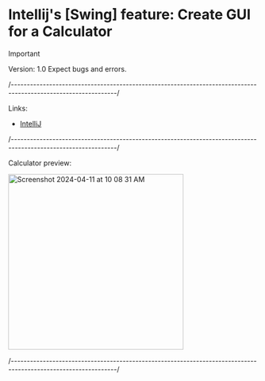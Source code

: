 # Intellij's [Swing] feature: Create GUI for a Calculator

  > [!IMPORTANT]
> Version: 1.0
>  Expect bugs and errors.

  /---------------------------------------------------------------------------------------------------------------/

  Links:

  - [IntelliJ](https://www.jetbrains.com/idea/download/?section=mac)

  /---------------------------------------------------------------------------------------------------------------/

  Calculator preview:

  <img width="353" alt="Screenshot 2024-04-11 at 10 08 31 AM" src="https://github.com/edxploit/CalculatorGUI/assets/43484396/ad92137b-1fd1-4e02-a0a7-1c9ebf69ec27">

  /---------------------------------------------------------------------------------------------------------------/
